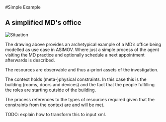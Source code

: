 #Simple Example

## A simplified MD's office

![Situation](ASIMOV_Simple_MD_Office_Example)

The drawing above provides an archetypical example of a MD’s office being modelled as use case in ASIMOV.
Where just a simple process of the agent visiting the MD practice and optionally schedule a next appointment afterwards is described. 

The resources are observable and thus a-priori assets of the investigation.

The context holds (meta-)physical constraints. In this case this is the building (rooms, doors and devices) and the fact that the people fulfilling the roles are starting outside of the building.

The process references to the types of resources required given that the constraints from the context are and will be met.

TODO: explain how to transform this to input xml.